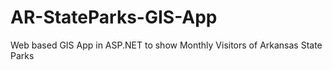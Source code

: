 # AR-StateParks-GIS-App
Web based GIS App in ASP.NET to show Monthly Visitors of Arkansas State Parks
